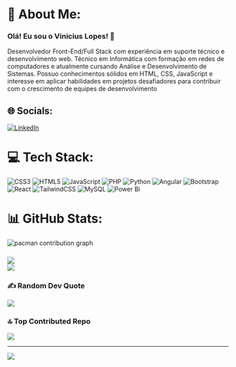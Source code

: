 # 💫 About Me:
### Olá! Eu sou o Vinicius Lopes! 👋
Desenvolvedor Front-End/Full Stack com experiência em suporte técnico e
desenvolvimento web. Técnico em Informática com formação em redes de computadores e
atualmente cursando Análise e Desenvolvimento de Sistemas. Possuo conhecimentos
sólidos em HTML, CSS, JavaScript e interesse em aplicar habilidades em projetos
desafiadores para contribuir com o crescimento de equipes de desenvolvimento

## 🌐 Socials:
[![LinkedIn](https://img.shields.io/badge/LinkedIn-%230077B5.svg?logo=linkedin&logoColor=white)](https://linkedin.com/in/https://www.linkedin.com/in/vinicius-lopes-45ab0117b/) 

# 💻 Tech Stack:
![CSS3](https://img.shields.io/badge/css3-%231572B6.svg?style=for-the-badge&logo=css3&logoColor=white) ![HTML5](https://img.shields.io/badge/html5-%23E34F26.svg?style=for-the-badge&logo=html5&logoColor=white) ![JavaScript](https://img.shields.io/badge/javascript-%23323330.svg?style=for-the-badge&logo=javascript&logoColor=%23F7DF1E) ![PHP](https://img.shields.io/badge/php-%23777BB4.svg?style=for-the-badge&logo=php&logoColor=white) ![Python](https://img.shields.io/badge/python-3670A0?style=for-the-badge&logo=python&logoColor=ffdd54) ![Angular](https://img.shields.io/badge/angular-%23DD0031.svg?style=for-the-badge&logo=angular&logoColor=white) ![Bootstrap](https://img.shields.io/badge/bootstrap-%238511FA.svg?style=for-the-badge&logo=bootstrap&logoColor=white) ![React](https://img.shields.io/badge/react-%2320232a.svg?style=for-the-badge&logo=react&logoColor=%2361DAFB) ![TailwindCSS](https://img.shields.io/badge/tailwindcss-%2338B2AC.svg?style=for-the-badge&logo=tailwind-css&logoColor=white) ![MySQL](https://img.shields.io/badge/mysql-4479A1.svg?style=for-the-badge&logo=mysql&logoColor=white) ![Power Bi](https://img.shields.io/badge/power_bi-F2C811?style=for-the-badge&logo=powerbi&logoColor=black)
# 📊 GitHub Stats:
<picture>
  <source media="(prefers-color-scheme: dark)" srcset="https://raw.githubusercontent.com/FigueredoLp/FigueredoLp/output/pacman-contribution-graph-dark.svg">
  <source media="(prefers-color-scheme: light)" srcset="https://raw.githubusercontent.com/FigueredoLp/FigueredoLp/output/pacman-contribution-graph.svg">
  <img alt="pacman contribution graph" src="https://raw.githubusercontent.com/FigueredoLp/FigueredoLp/output/pacman-contribution-graph.svg">
</picture>

###
![](https://nirzak-streak-stats.vercel.app/?user=FigueredoLp&theme=gotham&hide_border=true)<br/>
![](https://github-readme-stats.vercel.app/api/top-langs/?username=FigueredoLp&theme=gotham&hide_border=true&include_all_commits=false&count_private=false&layout=compact)

### ✍️ Random Dev Quote
![](https://quotes-github-readme.vercel.app/api?type=horizontal&theme=tokyonight)

### 🔝 Top Contributed Repo
![](https://github-contributor-stats.vercel.app/api?username=FigueredoLp&limit=5&theme=gotham&combine_all_yearly_contributions=true)

---
[![](https://visitcount.itsvg.in/api?id=FigueredoLp&icon=9&color=0)](https://visitcount.itsvg.in)

<!-- Proudly created with GPRM ( https://gprm.itsvg.in ) -->
